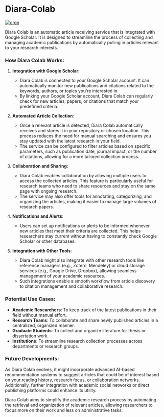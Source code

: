 # Diara-Colab

[![cron](https://github.com/Mehranalam/Diara-Colab/actions/workflows/cron.yml/badge.svg)](https://github.com/Mehranalam/Diara-Colab/actions/workflows/cron.yml)

Diara Colab is an automatic article receiving service that is integrated with Google Scholar. It is designed to streamline the process of collecting and managing academic publications by automatically pulling in articles relevant to your research interests.

### How Diara Colab Works:

1. **Integration with Google Scholar**: 
   - Diara Colab is connected to your Google Scholar account. It can automatically monitor new publications and citations related to the keywords, authors, or topics you're interested in.
   - By linking your Google Scholar account, Diara Colab can regularly check for new articles, papers, or citations that match your predefined criteria.

2. **Automated Article Collection**:
   - Once a relevant article is detected, Diara Colab automatically receives and stores it in your repository or chosen location. This process reduces the need for manual searching and ensures you stay updated with the latest research in your field.
   - The service can be configured to filter articles based on specific parameters, such as publication date, journal impact, or the number of citations, allowing for a more tailored collection process.

3. **Collaboration and Sharing**:
   - Diara Colab enables collaboration by allowing multiple users to access the collected articles. This feature is particularly useful for research teams who need to share resources and stay on the same page with ongoing research.
   - The service may also offer tools for annotating, categorizing, and organizing the articles, making it easier to manage large volumes of research papers.

4. **Notifications and Alerts**:
   - Users can set up notifications or alerts to be informed whenever new articles that meet their criteria are collected. This helps researchers stay current without having to constantly check Google Scholar or other databases.

5. **Integration with Other Tools**:
   - Diara Colab might also integrate with other research tools like reference managers (e.g., Zotero, Mendeley) or cloud storage services (e.g., Google Drive, Dropbox), allowing seamless management of your academic resources.
   - Such integrations enable a smooth workflow from article discovery to citation management and collaborative research.

### Potential Use Cases:

- **Academic Researchers**: To keep track of the latest publications in their field without manual effort.
- **Research Teams**: To collaborate and share newly published articles in a centralized, organized manner.
- **Graduate Students**: To collect and organize literature for thesis or dissertation work.
- **Institutions**: To streamline research collection processes across departments or research groups.

### Future Developments:

As Diara Colab evolves, it might incorporate advanced AI-based recommendation systems to suggest articles that could be of interest based on your reading history, research focus, or collaboration networks. Additionally, further integration with academic social networks or direct publishing platforms could enhance its utility.

Diara Colab aims to simplify the academic research process by automating the retrieval and organization of relevant articles, allowing researchers to focus more on their work and less on administrative tasks.
